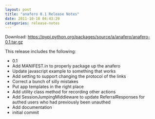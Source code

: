 ```yaml
---
layout: post
title: "anafero 0.1 Release Notes"
date: 2011-10-10 04:43:29
categories: release-notes
---
```


Download: <https://pypi.python.org/packages/source/a/anafero/anafero-0.1.tar.gz>

This release includes the following:

* 0.1
* Add MANIFEST.in to properly package up the anafero
* Update javascript example to something that works
* Add setting to support changing the protocol of the links
* Correct a bunch of silly mistakes
* Put app templates in the right place
* Add utility class method for recording other actions
* Add SessionJumpingMiddleware to update ReferralResponses for authed users who had previously been unauthed
* Add documentation
* initial commit
